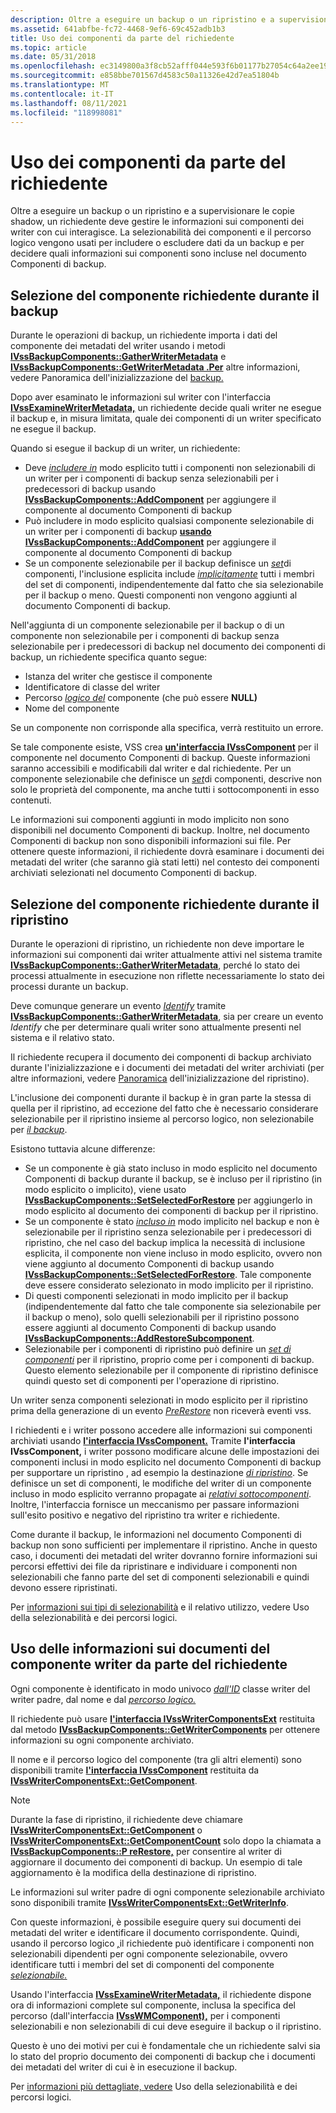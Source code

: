 ```yaml
---
description: Oltre a eseguire un backup o un ripristino e a supervisionare le copie shadow, un richiedente deve gestire le informazioni sui componenti dei writer con cui interagisce.
ms.assetid: 641abfbe-fc72-4468-9ef6-69c452adb1b3
title: Uso dei componenti da parte del richiedente
ms.topic: article
ms.date: 05/31/2018
ms.openlocfilehash: ec3149800a3f8cb52afff044e593f6b01177b27054c64a2ee19c19cb570ed633
ms.sourcegitcommit: e858bbe701567d4583c50a11326e42d7ea51804b
ms.translationtype: MT
ms.contentlocale: it-IT
ms.lasthandoff: 08/11/2021
ms.locfileid: "118998081"
---
```

# <a name="use-of-components-by-the-requester"></a>Uso dei componenti da parte del richiedente

Oltre a eseguire un backup o un ripristino e a supervisionare le copie shadow, un richiedente deve gestire le informazioni sui componenti dei writer con cui interagisce. La selezionabilità dei componenti e il percorso logico vengono usati per includere o escludere dati da un backup e per decidere quali informazioni sui componenti sono incluse nel documento Componenti di backup.

## <a name="requester-component-selection-during-backup"></a>Selezione del componente richiedente durante il backup

Durante le operazioni di backup, un richiedente importa i dati del componente dei metadati del writer usando i metodi [**IVssBackupComponents::GatherWriterMetadata**](/windows/desktop/api/VsBackup/nf-vsbackup-ivssbackupcomponents-gatherwritermetadata) e [**IVssBackupComponents::GetWriterMetadata .Per**](/windows/desktop/api/VsBackup/nf-vsbackup-ivssbackupcomponents-getwritermetadata) altre informazioni, vedere Panoramica dell'inizializzazione del [backup.](overview-of-backup-initialization.md)

Dopo aver esaminato le informazioni sul writer con l'interfaccia [**IVssExamineWriterMetadata,**](/windows/desktop/api/VsBackup/nl-vsbackup-ivssexaminewritermetadata) un richiedente decide quali writer ne esegue il backup e, in misura limitata, quale dei componenti di un writer specificato ne esegue il backup.

Quando si esegue il backup di un writer, un richiedente:

-   Deve [*includere in*](vssgloss-e.md) modo esplicito tutti i componenti non selezionabili di un writer per i componenti di backup senza selezionabili per i predecessori di backup usando [**IVssBackupComponents::AddComponent**](/windows/desktop/api/VsBackup/nf-vsbackup-ivssbackupcomponents-addcomponent) per aggiungere il componente al documento Componenti di backup
-   Può includere in modo esplicito qualsiasi componente selezionabile di un writer per i componenti di backup [**usando IVssBackupComponents::AddComponent**](/windows/desktop/api/VsBackup/nf-vsbackup-ivssbackupcomponents-addcomponent) per aggiungere il componente al documento Componenti di backup
-   Se un componente selezionabile per il backup definisce un [*set*](vssgloss-c.md)di componenti, l'inclusione esplicita include [*implicitamente*](vssgloss-i.md) tutti i membri del set di componenti, indipendentemente dal fatto che sia selezionabile per il backup o meno. Questi componenti non vengono aggiunti al documento Componenti di backup.

Nell'aggiunta di un componente selezionabile per il backup o di un componente non selezionabile per i componenti di backup senza selezionabile per i predecessori di backup nel documento dei componenti di backup, un richiedente specifica quanto segue:

-   Istanza del writer che gestisce il componente
-   Identificatore di classe del writer
-   Percorso [*logico del*](vssgloss-l.md) componente (che può essere **NULL)**
-   Nome del componente

Se un componente non corrisponde alla specifica, verrà restituito un errore.

Se tale componente esiste, VSS crea [**un'interfaccia IVssComponent**](/windows/desktop/api/VsWriter/nl-vswriter-ivsscomponent) per il componente nel documento Componenti di backup. Queste informazioni saranno accessibili e modificabili dal writer e dal richiedente. Per un componente selezionabile che definisce un [*set*](vssgloss-c.md)di componenti, descrive non solo le proprietà del componente, ma anche tutti i sottocomponenti in esso contenuti.

Le informazioni sui componenti aggiunti in modo implicito non sono disponibili nel documento Componenti di backup. Inoltre, nel documento Componenti di backup non sono disponibili informazioni sui file. Per ottenere queste informazioni, il richiedente dovrà esaminare i documenti dei metadati del writer (che saranno già stati letti) nel contesto dei componenti archiviati selezionati nel documento Componenti di backup.

## <a name="requester-component-selection-during-restore"></a>Selezione del componente richiedente durante il ripristino

Durante le operazioni di ripristino, un richiedente non deve importare le informazioni sui componenti dai writer attualmente attivi nel sistema tramite [**IVssBackupComponents::GatherWriterMetadata**](/windows/desktop/api/VsBackup/nf-vsbackup-ivssbackupcomponents-gatherwritermetadata), perché lo stato dei processi attualmente in esecuzione non riflette necessariamente lo stato dei processi durante un backup.

Deve comunque generare un evento [*Identify*](vssgloss-i.md) tramite [**IVssBackupComponents::GatherWriterMetadata**](/windows/desktop/api/VsBackup/nf-vsbackup-ivssbackupcomponents-gatherwritermetadata), sia per creare un evento *Identify* che per determinare quali writer sono attualmente presenti nel sistema e il relativo stato.

Il richiedente recupera il documento dei componenti di backup archiviato durante l'inizializzazione e i documenti dei metadati del writer archiviati (per altre informazioni, vedere [Panoramica](overview-of-restore-initialization.md) dell'inizializzazione del ripristino).

L'inclusione dei componenti durante il backup è in gran [](vssgloss-s.md) parte la stessa [](vssgloss-l.md)di quella per il ripristino, ad eccezione del fatto che è necessario considerare selezionabile per il ripristino insieme al percorso logico, non selezionabile per [*il backup*](vssgloss-s.md).

Esistono tuttavia alcune differenze:

-   Se un componente [](vssgloss-e.md) è già stato incluso in modo esplicito nel documento Componenti di backup durante il backup, se è incluso per il ripristino (in modo esplicito o implicito), viene usato [**IVssBackupComponents::SetSelectedForRestore**](/windows/desktop/api/VsBackup/nf-vsbackup-ivssbackupcomponents-setselectedforrestore) per aggiungerlo in modo esplicito al documento dei componenti di backup per il ripristino.
-   Se un componente è stato [*incluso in*](vssgloss-i.md) modo implicito nel backup e non è selezionabile per il ripristino senza selezionabile per i predecessori di ripristino, che nel caso del backup implica la necessità di inclusione esplicita, il componente non viene incluso in modo esplicito, ovvero non viene aggiunto al documento Componenti di backup usando [**IVssBackupComponents::SetSelectedForRestore**](/windows/desktop/api/VsBackup/nf-vsbackup-ivssbackupcomponents-setselectedforrestore). Tale componente deve essere considerato selezionato in modo implicito per il ripristino.
-   Di questi componenti selezionati in modo implicito per il backup (indipendentemente dal fatto che tale componente sia selezionabile per il backup o meno), solo quelli selezionabili per il ripristino possono essere aggiunti al documento Componenti di backup usando [**IVssBackupComponents::AddRestoreSubcomponent**](/windows/desktop/api/VsBackup/nf-vsbackup-ivssbackupcomponents-addrestoresubcomponent).
-   Selezionabile per i componenti di ripristino può definire un [*set di componenti*](vssgloss-c.md) per il ripristino, proprio come per i componenti di backup. Questo elemento selezionabile per il componente di ripristino definisce quindi questo set di componenti per l'operazione di ripristino.

Un writer senza componenti selezionati in modo esplicito per il ripristino prima della generazione di un evento [*PreRestore*](vssgloss-p.md) non riceverà eventi vss.

I richiedenti e i writer possono accedere alle informazioni sui componenti archiviati usando [**l'interfaccia IVssComponent.**](/windows/desktop/api/VsWriter/nl-vswriter-ivsscomponent) Tramite **l'interfaccia IVssComponent,** i writer possono modificare alcune delle impostazioni dei componenti inclusi in modo esplicito nel documento Componenti di backup per supportare un ripristino , ad esempio la destinazione [*di ripristino*](vssgloss-r.md). Se definisce un set di componenti, le modifiche del writer di un componente incluso in modo esplicito verranno propagate ai [*relativi sottocomponenti*](vssgloss-s.md). Inoltre, l'interfaccia fornisce un meccanismo per passare informazioni sull'esito positivo e negativo del ripristino tra writer e richiedente.

Come durante il backup, le informazioni nel documento Componenti di backup non sono sufficienti per implementare il ripristino. Anche in questo caso, i documenti dei metadati del writer dovranno fornire informazioni sui percorsi effettivi dei file da ripristinare e individuare i componenti non selezionabili che fanno parte del set di componenti selezionabili e quindi devono essere ripristinati.

Per [informazioni sui tipi di selezionabilità](working-with-selectability-and-logical-paths.md) e il relativo utilizzo, vedere Uso della selezionabilità e dei percorsi logici.

## <a name="use-of-writer-component-document-information-by-the-requester"></a>Uso delle informazioni sui documenti del componente writer da parte del richiedente

Ogni componente è identificato in modo univoco [*dall'ID*](vssgloss-w.md) classe writer del writer padre, dal nome e dal [*percorso logico.*](vssgloss-l.md)

Il richiedente può usare [**l'interfaccia IVssWriterComponentsExt**](/windows/win32/api/vsbackup/nl-vsbackup-ivsswritercomponentsext) restituita dal metodo [**IVssBackupComponents::GetWriterComponents**](/windows/desktop/api/VsBackup/nf-vsbackup-ivssbackupcomponents-getwritercomponents) per ottenere informazioni su ogni componente archiviato.

Il nome e il percorso logico del componente (tra gli altri elementi) sono disponibili tramite [**l'interfaccia IVssComponent**](/windows/desktop/api/VsWriter/nl-vswriter-ivsscomponent) restituita da [**IVssWriterComponentsExt::GetComponent**](/windows/desktop/api/VsWriter/nf-vswriter-ivsswritercomponents-getcomponent).

> [!Note]  
> Durante la fase di ripristino, il richiedente deve chiamare [**IVssWriterComponentsExt::GetComponent**](/windows/desktop/api/VsWriter/nf-vswriter-ivsswritercomponents-getcomponent) o [**IVssWriterComponentsExt::GetComponentCount**](/windows/desktop/api/VsWriter/nf-vswriter-ivsswritercomponents-getcomponentcount) solo dopo la chiamata a [**IVssBackupComponents::P reRestore,**](/windows/desktop/api/VsBackup/nf-vsbackup-ivssbackupcomponents-prerestore) per consentire al writer di aggiornare il documento dei componenti di backup. Un esempio di tale aggiornamento è la modifica della destinazione di ripristino.

 

Le informazioni sul writer padre di ogni componente selezionabile archiviato sono disponibili tramite [**IVssWriterComponentsExt::GetWriterInfo**](/windows/desktop/api/VsWriter/nf-vswriter-ivsswritercomponents-getwriterinfo).

Con queste informazioni, è possibile eseguire query sui documenti dei metadati del writer e identificare il documento corrispondente. Quindi, usando il percorso logico [*,*](vssgloss-l.md)il richiedente può identificare i componenti non selezionabili dipendenti per ogni componente selezionabile, ovvero identificare tutti i membri del set di componenti del componente [*selezionabile.*](vssgloss-c.md)

Usando l'interfaccia [**IVssExamineWriterMetadata,**](/windows/desktop/api/VsBackup/nl-vsbackup-ivssexaminewritermetadata) il richiedente dispone ora di informazioni complete sul componente, inclusa la specifica del percorso (dall'interfaccia [**IVssWMComponent),**](/windows/desktop/api/VsBackup/nl-vsbackup-ivsswmcomponent) per i componenti selezionabili e non selezionabili di cui deve eseguire il backup o il ripristino.

Questo è uno dei motivi per cui è fondamentale che un richiedente salvi sia lo stato del proprio documento dei componenti di backup che i documenti dei metadati del writer di cui è in esecuzione il backup.

Per [informazioni più dettagliate, vedere](working-with-selectability-and-logical-paths.md) Uso della selezionabilità e dei percorsi logici.

 

 
